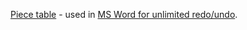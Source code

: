 [Piece table](https://en.wikipedia.org/wiki/Piece_table) - used in [MS Word for unlimited redo/undo](https://web.archive.org/web/20160308183811/http://1017.songtrellisopml.com/whatsbeenwroughtusingpiecetables).

